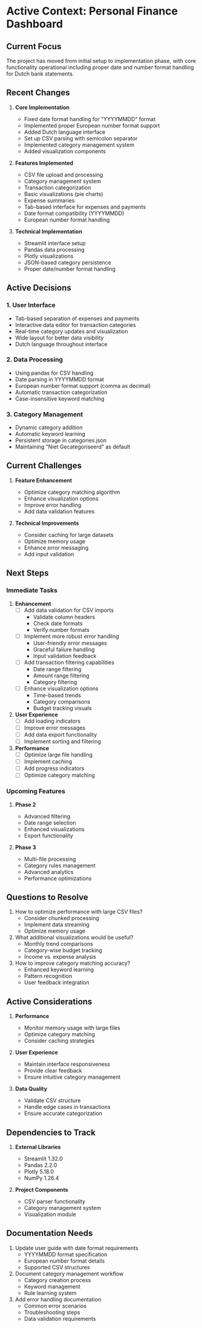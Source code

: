 # Active Context: Personal Finance Dashboard

## Current Focus
The project has moved from initial setup to implementation phase, with core functionality operational including proper date and number format handling for Dutch bank statements.

## Recent Changes
1. **Core Implementation**
   - Fixed date format handling for "YYYYMMDD" format
   - Implemented proper European number format support
   - Added Dutch language interface
   - Set up CSV parsing with semicolon separator
   - Implemented category management system
   - Added visualization components

2. **Features Implemented**
   - CSV file upload and processing
   - Category management system
   - Transaction categorization
   - Basic visualizations (pie charts)
   - Expense summaries
   - Tab-based interface for expenses and payments
   - Date format compatibility (YYYYMMDD)
   - European number format handling

3. **Technical Implementation**
   - Streamlit interface setup
   - Pandas data processing
   - Plotly visualizations
   - JSON-based category persistence
   - Proper date/number format handling

## Active Decisions

### 1. User Interface
- Tab-based separation of expenses and payments
- Interactive data editor for transaction categories
- Real-time category updates and visualization
- Wide layout for better data visibility
- Dutch language throughout interface

### 2. Data Processing
- Using pandas for CSV handling
- Date parsing in YYYYMMDD format
- European number format support (comma as decimal)
- Automatic transaction categorization
- Case-insensitive keyword matching

### 3. Category Management
- Dynamic category addition
- Automatic keyword learning
- Persistent storage in categories.json
- Maintaining "Niet Gecategoriseerd" as default

## Current Challenges
1. **Feature Enhancement**
   - Optimize category matching algorithm
   - Enhance visualization options
   - Improve error handling
   - Add data validation features

2. **Technical Improvements**
   - Consider caching for large datasets
   - Optimize memory usage
   - Enhance error messaging
   - Add input validation

## Next Steps

### Immediate Tasks
1. **Enhancement**
   - [ ] Add data validation for CSV imports
      - Validate column headers
      - Check date formats
      - Verify number formats
   - [ ] Implement more robust error handling
      - User-friendly error messages
      - Graceful failure handling
      - Input validation feedback
   - [ ] Add transaction filtering capabilities
      - Date range filtering
      - Amount range filtering
      - Category filtering
   - [ ] Enhance visualization options
      - Time-based trends
      - Category comparisons
      - Budget tracking visuals

2. **User Experience**
   - [ ] Add loading indicators
   - [ ] Improve error messages
   - [ ] Add data export functionality
   - [ ] Implement sorting and filtering

3. **Performance**
   - [ ] Optimize large file handling
   - [ ] Implement caching
   - [ ] Add progress indicators
   - [ ] Optimize category matching

### Upcoming Features
1. **Phase 2**
   - Advanced filtering
   - Date range selection
   - Enhanced visualizations
   - Export functionality

2. **Phase 3**
   - Multi-file processing
   - Category rules management
   - Advanced analytics
   - Performance optimizations

## Questions to Resolve
1. How to optimize performance with large CSV files?
   - Consider chunked processing
   - Implement data streaming
   - Optimize memory usage
2. What additional visualizations would be useful?
   - Monthly trend comparisons
   - Category-wise budget tracking
   - Income vs. expense analysis
3. How to improve category matching accuracy?
   - Enhanced keyword learning
   - Pattern recognition
   - User feedback integration

## Active Considerations
1. **Performance**
   - Monitor memory usage with large files
   - Optimize category matching
   - Consider caching strategies

2. **User Experience**
   - Maintain interface responsiveness
   - Provide clear feedback
   - Ensure intuitive category management

3. **Data Quality**
   - Validate CSV structure
   - Handle edge cases in transactions
   - Ensure accurate categorization

## Dependencies to Track
1. **External Libraries**
   - Streamlit 1.32.0
   - Pandas 2.2.0
   - Plotly 5.18.0
   - NumPy 1.26.4

2. **Project Components**
   - CSV parser functionality
   - Category management system
   - Visualization module

## Documentation Needs
1. Update user guide with date format requirements
   - YYYYMMDD format specification
   - European number format details
   - Supported CSV structures
2. Document category management workflow
   - Category creation process
   - Keyword management
   - Rule learning system
3. Add error handling documentation
   - Common error scenarios
   - Troubleshooting steps
   - Data validation requirements
